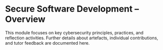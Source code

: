 # Secure Software Development – Overview

This module focuses on key cybersecurity principles, practices, and reflection activities. 
Further details about artefacts, individual contributions, and tutor feedback are documented here.
